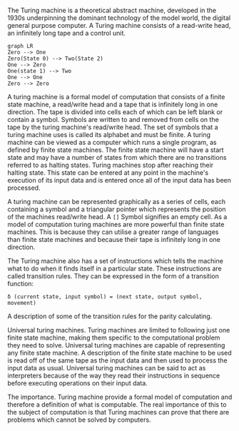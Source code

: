 The Turing machine is a theoretical abstract machine, developed in the 1930s underpinning the dominant technology of the model world, the digital general purpose computer.
A Turing machine consists of a read-write head, an infinitely long tape and a control unit.

```mermaid
graph LR
Zero --> One
Zero(State 0) --> Two(State 2)
One --> Zero
One(state 1) --> Two
One --> One
Zero --> Zero
```

A turing machine is a formal model of computation that consists of a finite state machine, a read/write head and a tape that is infinitely long in one direction.
The tape is divided into cells each of which can be left blank or contain a symbol. Symbols are written to and removed from cells on the tape by the turing machine's read/write head. The set of symbols that a turing machine uses is called its alphabet and must be finite. 
A turing machine can be viewed as a computer which runs a single program, as defined by finite state machines. The finite state machine will have a start state and may have a number of states from which there are no transitions referred to as halting states.
Turing machines stop after reaching their halting state. This state can be entered at any point in the machine's execution of its input data and is entered once all of the input data has been processed.

A turing machine can be represented graphically as a series of cells, each containing a symbol and a triangular pointer which represents the position of the machines read/write head. A  `[]` Symbol signifies an empty cell.
As a model of computation turing machines are more powerful than finite state machines. This is because they can utilise a greater range of languages than finite state machines and because their tape is infinitely long in one direction.

The Turing machine also has a set of instructions which tells the machine what to do when it finds itself in a particular state.
These instructions are called transition rules. They can be expressed in the form of a transition function:

```
δ (current state, input symbol) = (next state, output symbol, movement)
```

A description of some of the transition rules for the parity calculating.


Universal turing machines.
Turing machines are limited to following just one finite state machine, making them specific to the computational problem they need to solve.
Universal turing machines are capable of representing any finite state machine. A description of the finite state machine to be used is read off of the same tape as the input data and then used to process the input data as usual.
Universal turing machines can be said to act as interpreters because of the way they read their instructions in sequence before executing operations on their input data.

The importance.
Turing machine provide a formal model of computation and therefore a definition of what is computable. The real importance of this to the subject of computation is that Turing machines can prove that there are problems which cannot be solved by computers.